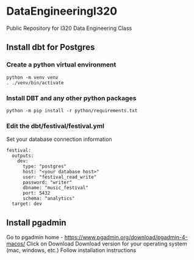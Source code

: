 # DataEngineeringI320
Public Repository for I320 Data Engineering Class

## Install dbt for Postgres
### Create a python virtual environment
```
python -m venv venv
. ./venv/bin/activate
```
### Install DBT and any other python packages
```
python -m pip install -r python/requirements.txt
```
### Edit the dbt/festival/festival.yml
Set your database connection information
```
festival: 
  outputs: 
    dev: 
      type: "postgres"
      host: "<your database host>"
      user: "festival_read_write"
      password: "writer"
      dbname: "music_festival"
      port: 5432
      schema: "analytics"
  target: dev
```

## Install pgadmin
Go to pgadmin home - https://www.pgadmin.org/download/pgadmin-4-macos/
Click on Download
Download version for your operating system (mac, windows, etc.)
Follow installation instructions